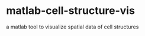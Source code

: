 matlab-cell-structure-vis
=========================

a matlab tool to visualize spatial data of cell structures